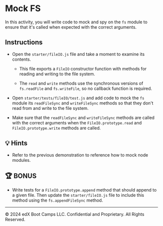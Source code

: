 # Mock FS

In this activity, you will write code to mock and spy on the `fs` module to ensure that it's called when expected with the correct arguments.

## Instructions

* Open the `starter/fileIO.js` file and take a moment to examine its contents.

  * This file exports a `FileIO` constructor function with methods for reading and writing to the file system.

  * The `read` and `write` methods use the synchronous versions of `fs.readFile` and `fs.writeFile`, so no callback function is required.

* Open `starter/tests/fileIO/test.js` and add code to mock the `fs` module its `readFileSync` and `writeFileSync` methods so that they don't read from and write to the file system.

* Make sure that the `readFileSync` and `writeFileSync` methods are called with the correct arguments when the `FileIO.prototype.read` and `FileIO.prototype.write` methods are called.

## 💡 Hints

* Refer to the previous demonstration to reference how to mock node modules.

## 🏆 BONUS

* Write tests for a `FileIO.prototype.append` method that should append to a given file. Then update the `starter/fileIO.js` file to include this method using the `fs.appendFileSync` method.

---

© 2024 edX Boot Camps LLC. Confidential and Proprietary. All Rights Reserved.
